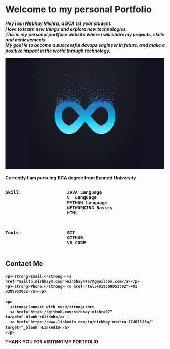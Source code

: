 <!DOCTYPE html>
<html>
<head>
  <title>Portfolio</title>
</head>
<body>
  <h1>Welcome to my personal Portfolio</h1>
  <p><b><i>Hey i am Nirbhay Mishra, a BCA 1st year student.<br>
  I love to learn new things and explore new technologies.<br>
  This is my personal portfolio website where i will share my projects, skills and achievements.<br>
  My goal is to become a successful devops engineer in future. and make a positive impact in the world through technology.</i></b></p>
  
  <img src="Profile.jpg.jpeg" alt="My Profile Picture" width="500" height="350">
  
  <p><b>Currently I am pursuing BCA degree from Bennett University</b></p>

  <pre><b>
Skill:                 JAVA Language
                       C  Language
                       PYTHON Language
                       NETWORKING Basics
                       HTML
  </b></pre>
  <pre><b>
Tools:                 GIT
                       GITHUB
                       VS CODE
  </pre>
  
  <section id="contact">
    <h2>Contact Me</h2>
    
    <p><strong>Email:</strong> <a href="mailto:nirbhay@.com">nirbhay4467@gmailcom.com</a></p>
    <p><strong>Phone:</strong> <a href="tel:+919389953802">+91 9389953802</a></p>
    
    <p>
      <strong>Connect with me:</strong><br>
      <a href="https://github.com/nirbhay-mishra07" target="_blank">GitHub</a> | 
      <a href="https://www.linkedin.com/in/nirbhay-mishra-17407536a/" target="_blank">LinkedIn</a>
    </p>
  </section>
  
  <p><b>THANK YOU FOR VISITING MY PORTFOLIO</b></p>
</body>
</html>
